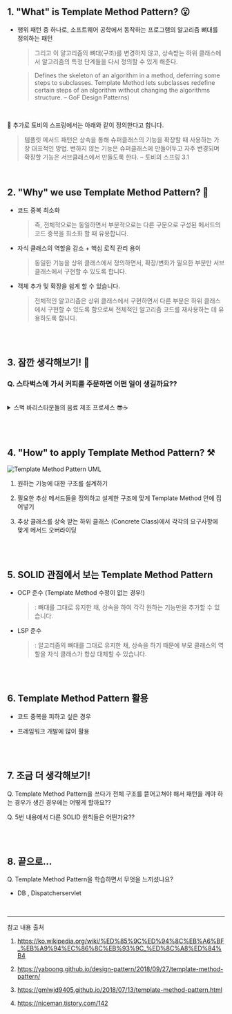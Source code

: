 ## 1. "What" is Template Method Pattern? 😮

* 행위 패턴 중 하나로, 소프트웨어 공학에서 동작하는 프로그램의 알고리즘 뼈대를 정의하는 패턴

  > 그리고 이 알고리즘의 뼈대(구조)를 변경하지 않고, 상속받는 하위 클래스에서 알고리즘의 특정 단계들을 다시 정의할 수 있게 해준다.

  > Defines the skeleton of an algorithm in a method, deferring some steps to subclasses. Template Method lets subclasses redefine certain steps of an algorithm without changing the algorithms structure. – GoF Design Patterns)

<br>

🌱 추가로 토비의 스프링에서는 아래와 같이 정의한다고 합니다.

> 템플릿 메서드 패턴은 상속을 통해 슈퍼클래스의 기능을 확장할 때 사용하는 가장 대표적인 방법. 변하지 않는 기능은 슈퍼클래스에 만들어두고 자주 변경되며 확장할 기능은 서브클래스에서 만들도록 한다. – 토비의 스프링 3.1

<br>


## 2. "Why" we use Template Method Pattern? 🤔

* 코드 중복 최소화

  > 즉, 전체적으로는 동일하면서 부분적으로는 다른 구문으로 구성된 메서드의 코드 중복을 최소화 할 때 유용합니다.

* 자식 클래스의 역할을 감소 + 핵심 로직 관리 용이

  > 동일한 기능을 상위 클래스에서 정의하면서, 확장/변화가 필요한 부분만 서브 클래스에서 구현할 수 있도록 합니다.

* 객체 추가 및 확장을 쉽게 할 수 있습니다.

  > 전체적인 알고리즘은 상위 클래스에서 구현하면서 다른 부분은 하위 클래스에서 구현할 수 있도록 함으로써 전체적인 알고리즘 코드를 재사용하는 데 유용하도록 합니다.

<br><br>

## 3. 잠깐 생각해보기! 🧐

### Q. 스타벅스에 가서 커피를 주문하면 어떤 일이 생길까요??

<br>

<details>
<summary> 스벅 바리스타분들의 음료 제조 프로세스 😎☕</summary>
<div markdown="1">

1. 손님 주문 받기

2. 주문 받은 커피 확인

3. 커피 종류에 따른 레시피 확인 (하위 클래스 구현 사항)

4. 커피 제조 시작             (하위 클래스 구현 사항)

5. 커피 제조 완료 후, 손님에게 커피 제공

</div>
</details>

<br><br>

## 4. "How" to apply Template Method Pattern? ⚒

![Template Method Pattern UML](https://upload.wikimedia.org/wikipedia/commons/2/2a/W3sDesign_Template_Method_Design_Pattern_UML.jpg)

1. 원하는 기능에 대한 구조를 설계하기

2. 필요한 추상 메서드들을 정의하고 설계한 구조에 맞게 Template Method 안에 집어넣기

3. 추상 클래스를 상속 받는 하위 클래스 (Concrete Class)에서 각각의 요구사항에 맞게 메서드 오버라이딩

<br><br>

## 5. SOLID 관점에서 보는 Template Method Pattern

* OCP 준수 (Template Method 수정이 없는 경우!)

  > : 뼈대를 그대로 유지한 채, 상속을 하여 각각 원하는 기능만을 추가할 수 있습니다.

* LSP 준수 

  > : 알고리즘의 뼈대를 그대로 유지한 채, 상속을 하기 때문에 부모 클래스의 역할을 자식 클래스가 항상 대체할 수 있습니다.

<br><br>

## 6. Template Method Pattern 활용

* 코드 중복을 피하고 싶은 경우

* 프레임워크 개발에 많이 활용

<br><br>

## 7. 조금 더 생각해보기!

Q. Template Method Pattern을 쓰다가 전체 구조를 뜯어고쳐야 해서 패턴을 깨야 하는 경우가 생긴 경우에는 어떻게 할까요??

Q. 5번 내용에서 다른 SOLID 원칙들은 어떤가요??

<br><br>


## 8. 끝으로...

Q. Template Method Pattern을 학습하면서 무엇을 느끼셨나요?


* DB , Dispatcherservlet

<br>

---

참고 내용 출처

1. https://ko.wikipedia.org/wiki/%ED%85%9C%ED%94%8C%EB%A6%BF_%EB%A9%94%EC%86%8C%EB%93%9C_%ED%8C%A8%ED%84%B4

2. https://yaboong.github.io/design-pattern/2018/09/27/template-method-pattern/

3. https://gmlwjd9405.github.io/2018/07/13/template-method-pattern.html

4. https://niceman.tistory.com/142

